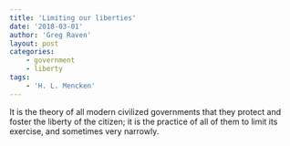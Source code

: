 ```yaml
---
title: 'Limiting our liberties'
date: '2018-03-01'
author: 'Greg Raven'
layout: post
categories:
    - government
    - liberty
tags:
    - 'H. L. Mencken'
---
```


It is the theory of all modern civilized governments that they protect and foster the liberty of the citizen; it is the practice of all of them to limit its exercise, and sometimes very narrowly.